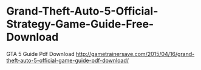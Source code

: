 # Grand-Theft-Auto-5-Official-Strategy-Game-Guide-Free-Download
GTA 5 Guide Pdf Download  http://gametrainersave.com/2015/04/16/grand-theft-auto-5-official-game-guide-pdf-download/
